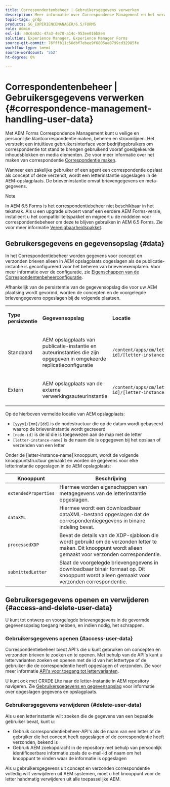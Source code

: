 ```yaml
---
title: Correspondentenbeheer | Gebruikersgegevens verwerken
description: Meer informatie over Correspondence Management en het verwerken van gebruikersgegevens in een Adobe Experience Manager Forms-omgeving.
topic-tags: grdp
products: SG_EXPERIENCEMANAGER/6.5/FORMS
role: Admin
exl-id: a0c6a02c-47a3-4e70-a14c-953ee016b8e4
solution: Experience Manager, Experience Manager Forms
source-git-commit: 76fffb11c56dbf7ebee9f6805ae0799cd32985fe
workflow-type: tm+mt
source-wordcount: '552'
ht-degree: 0%

---
```


# Correspondentenbeheer | Gebruikersgegevens verwerken {#correspondence-management-handling-user-data}

Met AEM Forms Correspondence Management kunt u veilige en persoonlijke klantcorrespondentie maken, beheren en stroomlijnen. Het verstrekt een intuïtieve gebruikersinterface voor bedrijfsgebruikers om correspondentie tot stand te brengen gebruikend vooraf goedgekeurde inhoudsblokken en media elementen. Zie voor meer informatie over het maken van correspondentie [Correspondentie maken](/help/forms/using/create-correspondence.md).

Wanneer een zakelijke gebruiker of een agent een correspondentie opslaat als concept of deze verzendt, wordt een letterinstantie opgeslagen in de AEM-opslagplaats. De brieveninstantie omvat brievengegevens en meta-gegevens.

>[!NOTE]
>
>In AEM 6.5 Forms is het correspondentiebeheer niet beschikbaar in het tekstvak. Als u een upgrade uitvoert vanaf een eerdere AEM Forms-versie, installeert u het compatibiliteitspakket en migreert u de middelen voor correspondentiebeheer om deze te blijven gebruiken in AEM 6.5 Forms. Zie voor meer informatie [Verenigbaarheidspakket](/help/forms/using/compatibility-package.md).

## Gebruikersgegevens en gegevensopslag {#data}

In het Correspondentiebeheer worden gegevens voor concept en verzonden brieven alleen in AEM opslagplaats opgeslagen als de publicatie-instantie is geconfigureerd voor het beheren van brievenexemplaren. Voor meer informatie over de configuratie, zie [Eigenschappen van de Correspondentenbeheerconfiguratie](/help/forms/using/cm-configuration-properties.md).

Afhankelijk van de persistentie van de gegevensopslag die voor uw AEM plaatsing wordt gevormd, worden de concepten en de voorgelegde brievengegevens opgeslagen bij de volgende plaatsen.

<table>
 <tbody>
  <tr>
   <td><p><strong>Type persistentie</strong></p> </td>
   <td><p><strong>Gegevensopslag</strong></p> </td>
   <td><p><strong>Locatie</strong></p> </td>
  </tr>
  <tr>
   <td><p>Standaard</p> </td>
   <td><p>AEM opslagplaats van publicatie-instantie en auteurinstanties die zijn opgegeven in omgekeerde replicatieconfiguratie</p> </td>
   <td><p><code>/content/apps/cm/letterInstances/[yyyy]/[mm]/[dd]/[node-id]/[letter-instance-name]/</code><br /> </p> </td>
  </tr>
  <tr>
   <td><p>Extern</p> </td>
   <td><p>AEM opslagplaats van de externe verwerkingsauteurinstantie</p> </td>
   <td><p><code>/content/apps/cm/letterInstances/[yyyy]/[mm]/[dd]/[node-id]/[letter-instance-name]/</code></p> </td>
  </tr>
 </tbody>
</table>

Op de hierboven vermelde locatie van AEM opslagplaats:

* `[yyyy]/[mm]/[dd]` is de nodestructuur die op de datum wordt gebaseerd waarop de brieveninstantie wordt gecreeerd
* `[node-id]` is de id die is toegewezen aan de map met de letter
* `[letter-instance-name]` is de naam die is opgegeven bij het opslaan of verzenden van een letter

Onder de [letter-instance-name] knooppunt, wordt de volgende knooppuntstructuur gemaakt en worden de gegevens voor elke letterinstantie opgeslagen in de AEM opslagplaats:

| Knooppunt | Beschrijving |
|---|---|
| `extendedProperties` | Hiermee worden eigenschappen van metagegevens van de letterinstantie opgeslagen. |
| `dataXML` | Hiermee wordt een downloadbaar dataXML-bestand opgeslagen dat de correspondentiegegevens in binaire indeling bevat. |
| `processedXDP` | Bevat de details van de XDP-sjabloon die wordt gebruikt om de verzonden letter te maken. Dit knooppunt wordt alleen gemaakt voor verzonden correspondentie. |
| `submittedLetter` | Slaat de voorgelegde brievengegevens in downloadbaar binair formaat op. Dit knooppunt wordt alleen gemaakt voor verzonden correspondentie. |

## Gebruikersgegevens openen en verwijderen {#access-and-delete-user-data}

U kunt tot ontwerp en voorgelegde brievengegevens in de gevormde gegevensopslag toegang hebben, en indien nodig, het schrappen.

### Gebruikersgegevens openen {#access-user-data}

Correspondentiebeheer biedt API&#39;s die u kunt gebruiken om concepten en verzonden brieven te zoeken en te openen. Met behulp van de API&#39;s kunt u lettervarianten zoeken en openen met de id van het lettertype of de gebruiker die de correspondentie heeft opgeslagen of verzonden. Zie voor meer informatie [API&#39;s voor toegang tot lettervarianten](/help/forms/using/cm-apis-to-access-letter-instances.md).

U kunt ook met CRXDE Lite naar de letter-instantie in AEM repository navigeren. Zie [Gebruikersgegevens en gegevensopslag](/help/forms/using/correspondence-management-handling-user-data.md#data) voor informatie over opgeslagen gegevens en opslagplaats.

### Gebruikersgegevens verwijderen {#delete-user-data}

Als u een letterinstantie wilt zoeken die de gegevens van een bepaalde gebruiker bevat, kunt u:

* Gebruik correspondentiebeheer-API&#39;s als de naam van een letter of de gebruiker die het concept heeft opgeslagen of de correspondentie heeft verzonden, bekend is
* Gebruik AEM zoekopdracht in de repository met behulp van persoonlijk identificeerbare informatie zoals de e-mail-id of naam om het knooppunt te vinden waar de informatie is opgeslagen

Als u gebruikersgegevens uit concept en verzonden correspondentie volledig wilt verwijderen uit AEM systemen, moet u het knooppunt voor de letter handmatig verwijderen uit alle toepasselijke AEM.
